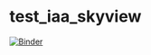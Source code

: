 # test_iaa_skyview

[![Binder](https://mybinder.org/badge_logo.svg)](https://mybinder.org/v2/gh/jmoldon/test_iaa_skyview/HEAD?urlpath=lab/tree/iaa_skyview.ipynb)

